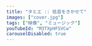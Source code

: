 ```yaml
---
title: "タとエ :: 低音をきかせて"
images: ["cover.jpg"]
tags: ["映像", "ミュージック"]
youTubeId: "M3TXpHFSVCw"
carouselDisabled: true
---
```

